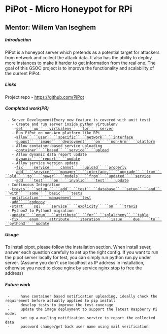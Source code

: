 # PiPot - Micro Honeypot for RPi

Mentor: Willem Van Iseghem
--------------------------

##### Introduction

PiPot is a honeypot server which pretends as a potential target for
attackers from network and collect the attack data. It also has the
ability to deploy more instances to make it harder to get information
from the real one. The goal of this GSOC project is to improve the
functionality and scalability of the current PiPot.

##### Links

Project repo - <https://github.com/PiPot>

##### Completed work(PR)

` - Server Development(Every new feature is covered with unit test)`\
`   - Create and run server inside python virtualenv`\
`     - `[`set`` ``up`` ``virtualenv`` ``for`` ``server`](https://github.com/PiPot/pipot-server/pull/11)\
`   - Run PiPot on non-Arm platform like RPi`\
`     - `[`allow`` ``user`` ``specific`` ``network`` ``interface`](https://github.com/PiPot/pipot-server/pull/22)\
`     - `[`suppot`` ``image`` ``deployment`` ``on`` ``non-Arm`` ``platform`](https://github.com/PiPot/pipot-server/pull/24)\
`   - Allow container-based service uploading`\
`     - `[`container`` ``based`` ``service`` ``upload`](https://github.com/PiPot/pipot-server/pull/25)\
`   - Allow dynamic data report update`\
`     - `[`dynamic`` ``report`` ``update`](https://github.com/PiPot/pipot-server/pull/29)\
`   - Allow service version update`\
`     - `[`fix`` ``service`` ``cannot`` ``upload`` ``properly`](https://github.com/PiPot/pipot-server/pull/19)\
`     - `[`add`` ``service`` ``manager`` ``interface,`` ``upgrade`` ``from`` ``old`` ``to`` ``newer`` ``models`` ``from`` ``updated`` ``service`](https://github.com/PiPot/pipot-server/pull/33)\
`     - `[`add`` ``test`` ``on`` ``invalid`` ``test`` ``update`](https://github.com/PiPot/pipot-server/pull/36)\
` - Continuous Integration`\
`   - `[`travis`` ``setup,`` ``add`` ``test`` ``database`` ``setup`` ``and`` ``with`` ``some`` ``basic`` ``tests`](https://github.com/PiPot/pipot-server/pull/27)\
`   - `[`notification`` ``management`` ``test`](https://github.com/PiPot/pipot-server/pull/37#partial-pull-merging)\
`   - `[`add`` ``codecov`](https://github.com/PiPot/pipot-server/pull/28)\
`   - `[`start`` ``sql`` ``service`` ``explicity`` ``on`` ``travis`](https://github.com/PiPot/pipot-server/pull/32)\
` - Python2 to Python3 migration`\
`   - `[`update`` ``enum`` ``attribute`` ``for`` ``sqlalchemy`` ``table`](https://github.com/PiPot/pipot-server/pull/30)\
`   - `[`fix`` ``enum`` ``attribute`` ``iteration`` ``issue`` ``due`` ``to`` ``python3`` ``update`](https://github.com/PiPot/pipot-server/pull/34)

##### Usage

To install pipot, please follow the installation section. When install
sever, answer each question carefully to set up the right config. If you
want to run the pipot server locally for test, you can simply run python
run.py under server. (Assume you don\'t use localhost as IP address in
installation, otherwise you need to close nginx by service nginx stop to
free the address)

##### Future work

` -     have container based notification uploading, ideally check the requirement before actually applied to pip install`\
` -     develop tests to improve the test coverage`\
` -     update the image deployment to support the latest Raspberry Pi model`\
` -     set up a mailing notification service to report the collected data`\
` -     password change/get back user name using mail verification`
